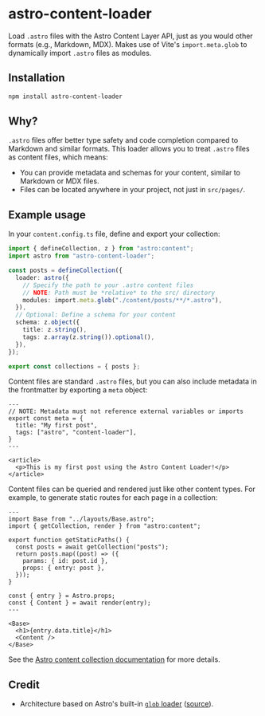 # astro-content-loader

Load `.astro` files with the Astro Content Layer API, just as you would other formats (e.g., Markdown, MDX). Makes use of Vite's `import.meta.glob` to dynamically import `.astro` files as modules.

## Installation

```bash
npm install astro-content-loader
```

## Why?

`.astro` files offer better type safety and code completion compared to Markdown and similar formats. This loader allows you to treat `.astro` files as content files, which means:

-  You can provide metadata and schemas for your content, similar to Markdown or MDX files.
-  Files can be located anywhere in your project, not just in `src/pages/`.

## Example usage

In your `content.config.ts` file, define and export your collection:

```ts
import { defineCollection, z } from "astro:content";
import astro from "astro-content-loader";

const posts = defineCollection({
  loader: astro({
    // Specify the path to your .astro content files
    // NOTE: Path must be *relative* to the src/ directory
    modules: import.meta.glob("./content/posts/**/*.astro"),
  }),
  // Optional: Define a schema for your content
  schema: z.object({
    title: z.string(),
    tags: z.array(z.string()).optional(),
  }),
});

export const collections = { posts };
```

Content files are standard `.astro` files, but you can also include metadata in the frontmatter by exporting a `meta` object:

```astro
---
// NOTE: Metadata must not reference external variables or imports
export const meta = {
  title: "My first post",
  tags: ["astro", "content-loader"],
}
---

<article>
  <p>This is my first post using the Astro Content Loader!</p>
</article>
```

Content files can be queried and rendered just like other content types. For example, to generate static routes for each page in a collection:

```astro
---
import Base from "../layouts/Base.astro";
import { getCollection, render } from "astro:content";

export function getStaticPaths() {
  const posts = await getCollection("posts");
  return posts.map((post) => ({
    params: { id: post.id },
    props: { entry: post },
  }));
}

const { entry } = Astro.props;
const { Content } = await render(entry);
---

<Base>
  <h1>{entry.data.title}</h1>
  <Content />
</Base>
```

See the [Astro content collection documentation](https://docs.astro.build/en/guides/content-collections/#building-for-static-output-default) for more details.

## Credit

-  Architecture based on Astro's built-in [`glob` loader](https://docs.astro.build/en/reference/content-loader-reference/#glob-loader) ([source](https://github.com/withastro/astro/blob/acb9b302f56e38833a1ab01147f7fde0bf967889/packages/astro/src/content/loaders/glob.ts#L59)).
